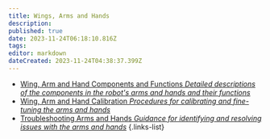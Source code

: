 ```yaml
---
title: Wings, Arms and Hands
description: 
published: true
date: 2023-11-24T06:18:10.816Z
tags: 
editor: markdown
dateCreated: 2023-11-24T04:38:37.399Z
---
```


- [Wing, Arm and Hand Components and Functions *Detailed descriptions of the components in the robot's arms and hands and their functions*](/reference/character/aelorian/ryuuko/manual/ch5/s1)
- [Wing, Arm and Hand Calibration *Procedures for calibrating and fine-tuning the arms and hands*](/reference/character/aelorian/ryuuko/manual/ch5/s2)
- [Troubleshooting Arms and Hands *Guidance for identifying and resolving issues with the arms and hands*](/reference/character/aelorian/ryuuko/manual/ch5/s3)
{.links-list}